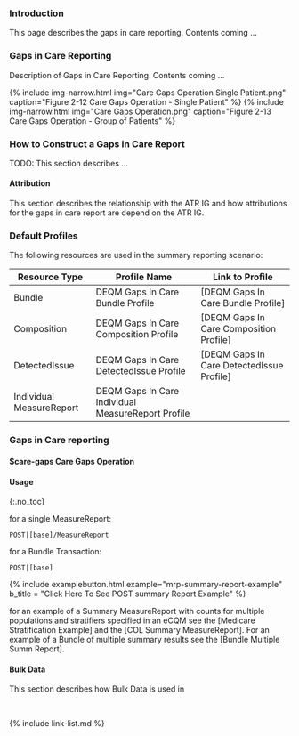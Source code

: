 
### Introduction

This page describes the gaps in care reporting. Contents coming ...

### Gaps in Care Reporting

Description of Gaps in Care Reporting. Contents coming ...

{% include img-narrow.html img="Care Gaps Operation Single Patient.png" caption="Figure 2-12 Care Gaps Operation - Single Patient" %}
{% include img-narrow.html img="Care Gaps Operation.png" caption="Figure 2-13 Care Gaps Operation - Group of Patients" %}

### How to Construct a Gaps in Care Report
TODO: This section describes  ...

#### Attribution
This section describes the relationship with the ATR IG and how attributions for the gaps in care report are depend on the ATR IG.

### Default Profiles

The following resources are used in the summary reporting scenario:

|Resource Type|Profile Name|Link to Profile|
|---|---|---|
|Bundle|DEQM Gaps In Care Bundle Profile|[DEQM Gaps In Care Bundle Profile]|
|Composition|DEQM Gaps In Care Composition Profile|[DEQM Gaps In Care Composition Profile]|
|DetectedIssue|DEQM Gaps In Care DetectedIssue Profile|[DEQM Gaps In Care DetectedIssue Profile]|
|Individual MeasureReport|DEQM Gaps In Care Individual MeasureReport Profile||

### Gaps in Care reporting

#### $care-gaps Care Gaps Operation

#### Usage
{:.no_toc}

for a single MeasureReport:

`POST|[base]/MeasureReport`

for a Bundle Transaction:

`POST|[base]`

{% include examplebutton.html example="mrp-summary-report-example" b_title = "Click Here To See POST summary Report Example" %}

for an example of a Summary MeasureReport with counts for multiple populations and stratifiers specified in an eCQM see the [Medicare Stratification Example] and the  [COL Summary MeasureReport].  For an example of a Bundle of multiple summary results see the [Bundle Multiple Summ Report].

#### Bulk Data
This section describes how Bulk Data is used in

<br />

{% include link-list.md %}
